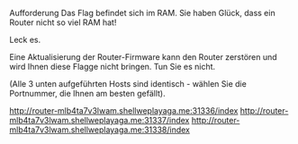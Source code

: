 Aufforderung
Das Flag befindet sich im RAM. Sie haben Glück, dass ein Router nicht so viel RAM hat!

Leck es.

Eine Aktualisierung der Router-Firmware kann den Router zerstören und wird Ihnen diese Flagge nicht bringen. Tun Sie es nicht.

(Alle 3 unten aufgeführten Hosts sind identisch - wählen Sie die Portnummer, die Ihnen am besten gefällt).

http://router-mlb4ta7v3lwam.shellweplayaga.me:31336/index
http://router-mlb4ta7v3lwam.shellweplayaga.me:31337/index
http://router-mlb4ta7v3lwam.shellweplayaga.me:31338/index
